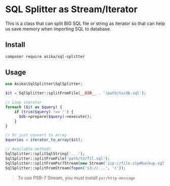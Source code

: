 # SQL Splitter as Stream/Iterator

This is a class that can split BIG SQL file or string as iterator so that can help us save memory when importing SQL to database.

## Install

```bash
composer require asika/sql-splitter
```

## Usage

```php
use Asika\SqlSplitter\SqlSplitter;

$it = SqlSplitter::splitFromFile(__DIR__ . '/path/to/db.sql');

// Loop iterator
foreach ($it as $query) {
    if (trim($query) !== '') {
      $db->prepare($query)->execute();
    }
}

// Or just convert to array
$queries = iterator_to_array($it);

// Available methods
SqlSplitter::splitSqlString('...');
SqlSplitter::splitFromFile('path/to/fil.sql');
SqlSplitter::splitFromPsr7Stream(new Stream('zip://file.zip#backup.sql'));
SqlSplitter::splitFromStream(fopen('s3://...', 'r'));
```

> To use PSR-7 Stream, you must install `psr/http-message`
